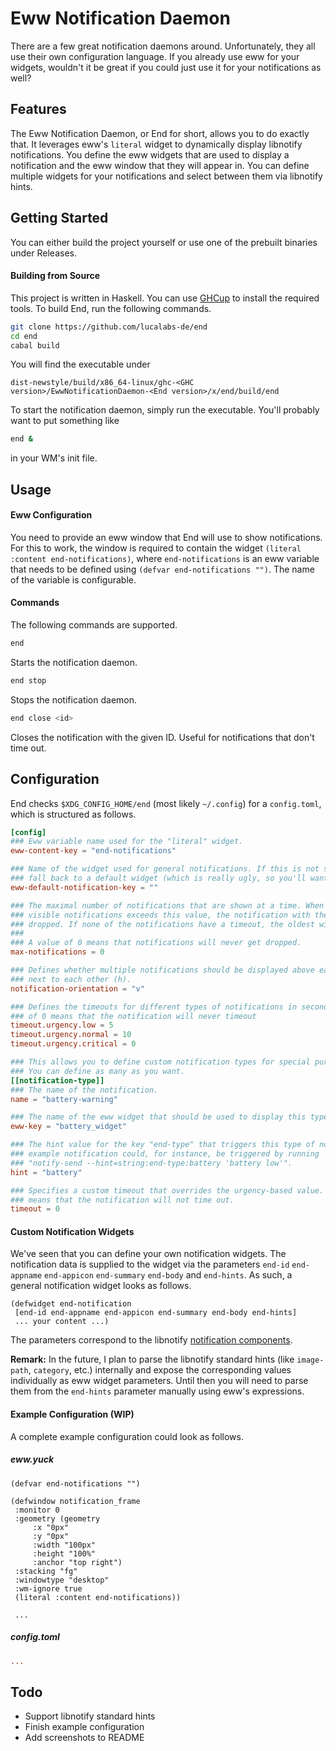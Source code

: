 # Eww Notification Daemon

There are a few great notification daemons around. Unfortunately, they all use their own configuration language. 
If you already use eww for your widgets, wouldn't it be great if you could just use it for your notifications as well?

## Features
The Eww Notification Daemon, or End for short, allows you to do exactly that. It leverages eww's `literal` widget to dynamically display 
libnotify notifications. You define the eww widgets that are used to display a notification and the eww window that they will appear in. You can 
define multiple widgets for your notifications and select between them via libnotify hints. 


## Getting Started
You can either build the project yourself or use one of the prebuilt binaries under Releases. 

#### Building from Source
This project is written in Haskell. You can use [GHCup](https://www.haskell.org/ghcup/) to install the required tools.
To build End, run the following commands.

```bash
git clone https://github.com/lucalabs-de/end
cd end
cabal build
```
You will find the executable under 
```
dist-newstyle/build/x86_64-linux/ghc-<GHC version>/EwwNotificationDaemon-<End version>/x/end/build/end
```
To start the notification daemon, simply run the executable. You'll probably want to put something like
```bash
end &
```
in your WM's init file. 

## Usage

#### Eww Configuration
You need to provide an eww window that End will use to show notifications. For this to work, the window is required 
to contain the widget `(literal :content end-notifications)`, where `end-notifications` is an eww variable that needs to be defined using `(defvar end-notifications "")`. The name of the variable is configurable.

#### Commands
The following commands are supported.

```bash
end
```
Starts the notification daemon.

```bash
end stop
```
Stops the notification daemon.

```bash
end close <id>
```
Closes the notification with the given ID. Useful for notifications that don't time out.

## Configuration
End checks `$XDG_CONFIG_HOME/end` (most likely `~/.config`) for a `config.toml`, which is structured as follows.

```toml
[config]
### Eww variable name used for the "literal" widget.
eww-content-key = "end-notifications"

### Name of the widget used for general notifications. If this is not supplied, End will 
### fall back to a default widget (which is really ugly, so you'll want to set this ^^).
eww-default-notification-key = ""

### The maximal number of notifications that are shown at a time. When the current number of 
### visible notifications exceeds this value, the notification with the soonest timeout will be 
### dropped. If none of the notifications have a timeout, the oldest will be dropped.
###
### A value of 0 means that notifications will never get dropped.
max-notifications = 0

### Defines whether multiple notifications should be displayed above each other (v) or
### next to each other (h).
notification-orientation = "v"

### Defines the timeouts for different types of notifications in seconds. A value 
### of 0 means that the notification will never timeout
timeout.urgency.low = 5
timeout.urgency.normal = 10
timeout.urgency.critical = 0

### This allows you to define custom notification types for special purposes.
### You can define as many as you want.
[[notification-type]]
### The name of the notification. 
name = "battery-warning"

### The name of the eww widget that should be used to display this type of notification.
eww-key = "battery_widget" 

### The hint value for the key "end-type" that triggers this type of notification. This 
### example notification could, for instance, be triggered by running 
### "notify-send --hint=string:end-type:battery 'battery low'".
hint = "battery"

### Specifies a custom timeout that overrides the urgency-based value. Again, a value of 0
### means that the notification will not time out.
timeout = 0

```
#### Custom Notification Widgets
We've seen that you can define your own notification widgets. 
The notification data is supplied to the widget via the parameters `end-id` `end-appname` `end-appicon` `end-summary` `end-body` and `end-hints`.
As such, a general notification widget looks as follows.

```yuck
(defwidget end-notification 
 [end-id end-appname end-appicon end-summary end-body end-hints]
 ... your content ...)
```

The parameters correspond to the libnotify [notification components](https://specifications.freedesktop.org/notification-spec/notification-spec-latest.html#basic-design).

**Remark:**
In the future, I plan to parse the libnotify standard hints (like `image-path`, `category`, etc.) internally and expose the corresponding values
individually as eww widget parameters. Until then you will need to parse them from the `end-hints` parameter manually using eww's expressions.

#### Example Configuration (WIP)
A complete example configuration could look as follows.

##### eww.yuck
```yuck
(defvar end-notifications "")

(defwindow notification_frame
 :monitor 0
 :geometry (geometry 
     :x "0px"
     :y "0px"
     :width "100px"
     :height "100%"
     :anchor "top right")
 :stacking "fg"
 :windowtype "desktop"
 :wm-ignore true
 (literal :content end-notifications))

 ...

```
##### config.toml
```toml
...
```

## Todo
- Support libnotify standard hints
- Finish example configuration
- Add screenshots to README
